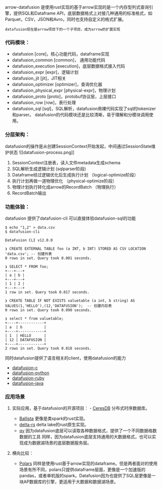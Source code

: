 arrow-datafusion 是使用rust实现的基于arrow实现的是一个内存型列式查询引擎，提供SQL和Dataframe API，底层数据格式上对接几种通用的标准格式，如Parquet，CSV，JSON和Avro，同时也支持自定义的格式扩展。

	datafusion现在是arrow项目下的一个子项目，成为arrow的扩展实现

### 代码模块：
- datafusion [core]，核心功能代码，dataframe实现
- datafusion_common [common]， 通用功能代码
- datafusion_execution [execution]，底层数据格式接入代码
- datafusion_expr [expr]，逻辑计划
- datafusion_jit [jit]，JIT相关
- datafusion_optimizer [optimizer]，查询优化器
- datafusion_physical_expr [physical-expr]，物理计划
- datafusion_proto [proto]，protobuf协议层，上层接口
- datafusion_row [row]，表行处理
- datafusion_sql [sql]，SQL解析，datafusion用裸代码实现了sql的tokenizer和parser。
datafusion的代码模块还是比较清晰，易于理解和分模块调用使用。

### 分层架构：
datafusion的操作是从创建SessionContext开始发起，中间通过SessionState维护状态
![[datafusion-process.png]]
1. SessionContext注册表，读入文件metadata生成schema
2. SQL解析生成逻辑计划 (sqlparser阶段)
3. Dataframe经过逻辑优化后生成执行计划  （logical-optimize阶段）
4. 执行计划再做一道物理优化   （physical-optimize阶段）
5. 物理计划执行转化成arrow的RecordBatch （物理执行）
6. RecordBatch输出

### 功能体验：
datafusion 提供了datafusion-cli 可以直接体验datafusion-sql的功能
```
$ echo "1,2" > data.csv
$ datafusion-cli

DataFusion CLI v12.0.0

❯ CREATE EXTERNAL TABLE foo (a INT, b INT) STORED AS CSV LOCATION 'data.csv'; -- 创建外表
0 rows in set. Query took 0.001 seconds.

❯ SELECT * FROM foo;
+---+---+
| a | b |
+---+---+
| 1 | 2 |
+---+---+
1 row in set. Query took 0.017 seconds.

❯ CREATE TABLE IF NOT EXISTS valuetable (a int, b string) AS VALUES(1,'HELLO'),(12,'DATAFUSION');  -- 创建内存表
0 rows in set. Query took 0.090 seconds.

❯ select * from valuetable;
+----+------------+
| a  | b          |
+----+------------+
| 1  | HELLO      |
| 12 | DATAFUSION |
+----+------------+
2 rows in set. Query took 0.018 seconds.
```
同时datafusion提供了语言相关的client，使用datafusion的能力
-   [datafusion-c](https://github.com/datafusion-contrib/datafusion-c)
-   [datafusion-python](https://github.com/apache/arrow-datafusion-python)
-   [datafusion-ruby](https://github.com/datafusion-contrib/datafusion-ruby)
-   [datafusion-java](https://github.com/datafusion-contrib/datafusion-java)

### 应用场景
1. 实际应用，基于datafusion的开源项目：
	- [CeresDB](https://github.com/CeresDB/ceresdb) 分布式时序数据库。
	- [Ballista](https://github.com/apache/arrow-ballista) 更像是类spark的rust实现。
	- [delta-rs](https://github.com/delta-io/delta-rs) delta lake的rust原生实现。
	- [qv](https://github.com/timvw/qv) 因为datafusion底层可以读取各种数据格式，提供了一个不同数据格数数据的工具
	同样，因为datafusion底层支持通用的大数据格式，也可以实现成为数据湖场景的底层数据服务层。

2. 横向比较：
	- [Polars](http://pola.rs/) 同样是使用rust基于arrow实现的dataframe。但是两者面对的使用场景有所不同，polars只提供dataframe层面，更像是一个加速版的pandas，或者单机版的spark。Datafusion因为也提供了SQL层更像是一块AP数据库的引擎，更适用于大数据和数据湖场景。